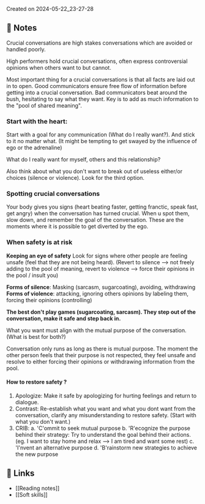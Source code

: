 Created on 2024-05-22_23-27-28

## 📔 Notes

Crucial conversations are high stakes conversations which are avoided or handled poorly.

High performers hold crucial conversations, often express controversial opinions when others want to but cannot.

Most important thing for a crucial conversations is that all facts are laid out in to open. Good communicators ensure free flow of information before getting into a crucial conversation. Bad communicators beat around the bush, hesitating to say what they want. Key is to add as much information to the "pool of shared meaning".

### Start with the heart:
Start with a goal for any communication (What do I really want?). And stick to it no matter what. (It might be tempting to get swayed by the influence of ego or the adrenaline)

What do I really want for myself, others and this relationship?

Also think about what you don't want to break out of useless either/or choices (silence or violence). Look for the third option.

### Spotting crucial conversations

Your body gives you signs (heart beating faster, getting franctic, speak fast, get angry) when the conversation has turned crucial. When u spot them, slow down, and remember the goal of the conversation. These are the moments where it is possible to get diverted by the ego.

### When safety is at risk

**Keeping an eye of safety**
Look for signs where other people are feeling unsafe (feel that they are not being heard). (Revert to silence --> not freely adding to the pool of meaning, revert to violence --> force their opinions in the pool / insult you)

**Forms of silence**: Masking (sarcasm, sugarcoating), avoiding, withdrawing
**Forms of violence**: attacking, ignoring others opinions by labeling them, forcing their opinions (controlling)

**The best don't play games (sugarcoating, sarcasm). They step out of the conversation, make it safe and step back in.**

What you want must align with the mutual purpose of the conversation. (What is best for both?)

Conversation only runs as long as there is mutual purpose. The moment the other person feels that their purpose is not respected, they feel unsafe and resolve to either forcing their opinions or withdrawing information from the pool.

#### How to restore safety ?

1. Apologize: Make it safe by apologizing for hurting feelings and return to dialogue.
2. Contrast: Re-establish what you want and what you dont want from the conversation, clarify any misunderstanding to restore safety. (Start with what you don't want.)
3. CRIB:
    a. 'C'ommit to seek mutual purpose
    b. 'R'ecognize the purpose behind their strategy: Try to understand the goal behind their actions. (eg. I want to stay home and relax --> I am tired and want some rest)
    c. 'I'nvent an alternative purpose
    d. 'B'rainstorm new strategies to achieve the new purpose

## 🔗 Links

- [[Reading notes]]
- [[Soft skills]]